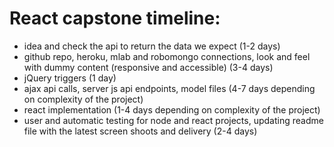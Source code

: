 # React capstone timeline:
* idea and check the api to return the data we expect (1-2 days)
* github repo, heroku, mlab and robomongo connections, look and feel with dummy content (responsive and accessible) (3-4 days)
* jQuery triggers (1 day)
* ajax api calls, server js api endpoints, model files (4-7 days depending on complexity of the project)
* react implementation (1-4 days depending on complexity of the project)
* user and automatic testing for node and react projects, updating readme file with the latest screen shoots and delivery (2-4 days)
